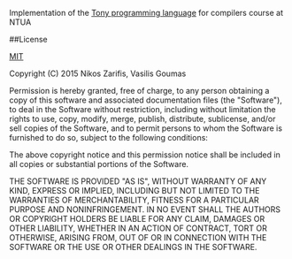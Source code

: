 Implementation of the [Tony programming language](http://courses.softlab.ntua.gr/compilers/tony2015.pdf)
for compilers course at NTUA

##License

[MIT](https://github.com/NikosZ/compilers_ntua/blob/master/LICENSE)

Copyright (C) 2015 Nikos Zarifis, Vasilis Goumas

Permission is hereby granted, free of charge, to any person obtaining a copy of this software and associated documentation files (the "Software"), to deal in the Software without restriction, including without limitation the rights to use, copy, modify, merge, publish, distribute, sublicense, and/or sell copies of the Software, and to permit persons to whom the Software is furnished to do so, subject to the following conditions:

The above copyright notice and this permission notice shall be included in all copies or substantial portions of the Software.

THE SOFTWARE IS PROVIDED "AS IS", WITHOUT WARRANTY OF ANY KIND, EXPRESS OR IMPLIED, INCLUDING BUT NOT LIMITED TO THE WARRANTIES OF MERCHANTABILITY, FITNESS FOR A PARTICULAR PURPOSE AND NONINFRINGEMENT. IN NO EVENT SHALL THE AUTHORS OR COPYRIGHT HOLDERS BE LIABLE FOR ANY CLAIM, DAMAGES OR OTHER LIABILITY, WHETHER IN AN ACTION OF CONTRACT, TORT OR OTHERWISE, ARISING FROM, OUT OF OR IN CONNECTION WITH THE SOFTWARE OR THE USE OR OTHER DEALINGS IN THE SOFTWARE.
